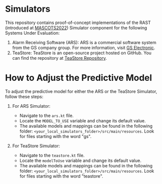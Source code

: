 # Simulators
This repository contains proof-of-concept implementations of the RAST (introduced at [MASCOTS2022](https://doi.org/10.1109/MASCOTS56607.2022.00015))
Simulator component for the following Systems Under Evaluation:

1. Alarm Receiving Software (ARS): ARS is a commercial software system from the GS company group. For more information, visit [GS Electronic](https://www.gselectronic.com).
2. TeaStore: TeaStore is an open-source project hosted on GitHub. You can find the repository at [TeaStore Repository](https://github.com/DescartesResearch/TeaStore).

# How to Adjust the Predictive Model
To adjust the predictive model for either the ARS or the TeaStore Simulator, follow these steps:

1. For ARS Simulator:
    - Navigate to the `ars.kt` file.
    - Locate the `MODEL_TO_USE` variable and change its default value.
    - The available models and mappings can be found in the following folder: `<your_local_simulators_folder>/src/main/resources`.
      Look for files starting with the word "gs".

2. For TeaStore Simulator:
    - Navigate to the `teastore.kt` file.
    - Locate the `modelToUse` variable and change its default value.
    - The available models and mappings can be found in the following folder: `<your_local_simulators_folder>/src/main/resources`.
      Look for files starting with the word "teastore".
